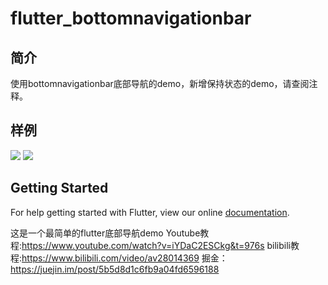 # flutter_bottomnavigationbar
## 简介
使用bottomnavigationbar底部导航的demo，新增保持状态的demo，请查阅注释。
## 样例
![](../../../image/botton_navigation_bar.png)
![](../../../image/bottom_navigation_bar_keep_alive.png)
## Getting Started

For help getting started with Flutter, view our online
[documentation](https://flutter.io/).

这是一个最简单的flutter底部导航demo
Youtube教程:https://www.youtube.com/watch?v=iYDaC2ESCkg&t=976s
bilibili教程:https://www.bilibili.com/video/av28014369
掘金：https://juejin.im/post/5b5d8d1c6fb9a04fd6596188
